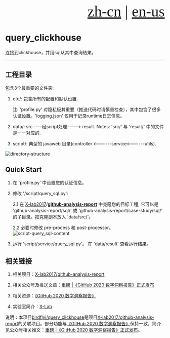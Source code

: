 <p align="right"><font size="8" face="Times"><a href="./README.md">zh-cn</a> | <a href="../../../README.md">en-us</a></font></p>

# query_clickhouse
连接到clickhouse，并用sql从其中查询结果。

***



## 工程目录

包含3个最重要的文件夹:

1. etc/: 包含所有的配置和默认设置. 

   注: 'profile.py' 对隐私极其重要（推送代码时请慎重检查），其中包含了很多认证设置。'logging.json' 仅用于记录runtime日志信息。

2. data/: src ----经script处理----> result. Notes: 'src/' 与 'result/' 中的文件是一一对应的.

3. script/: 典型的 javaweb 目录(controller <------service<------utils).

![directory-structure](../../../stastic/images/directory-structure.png)

## Quick Start

1. 在 'profile.py' 中设置您的认证信息。

2. 修改 '/script/query_sql.py':

   2.1 在 [X-lab2017](https://github.com/X-lab2017)/**[github-analysis-report](https://github.com/X-lab2017/github-analysis-report)** 中克隆您的目标工程, 它可以是 'github-analysis-report/sql/' 或 'github-analysis-report/case-study/sql/' 的子目录。把克隆副本放入 'data/src/'。

   2.2 必要时修改 pre-process 和 post-processor。 ![script-query_sql-content](../../../stastic/images/script-query_sql-content.png)

3. 运行 'script/service/query_sql.py'。 在 'data/result' 查看运行结果。

## 相关链接

1. 相关项目：[X-lab2017/github-analysis-report](https://github.com/X-lab2017/github-analysis-report)

2. 相关公众号及推送文章：[重磅 |《GitHub 2020 数字洞察报告》正式发布](https://mp.weixin.qq.com/s/DYySsVe5Z2NH0hvGi4xlKg)

3. 相关资源：[《GitHub 2020 数字洞察报告》](http://oss.x-lab.info/github-insight-report-2020.pdf)

4. 实验室简介：[X-Lab](http://www.x-lab.info/)

说明：本项目[birdflyi/query_clickhouse](https://github.com/birdflyi/query_clickhouse)是项目[X-lab2017/github-analysis-report](https://github.com/X-lab2017/github-analysis-report)的关联项目。部分功能与[《GitHub 2020 数字洞察报告》](http://oss.x-lab.info/github-insight-report-2020.pdf)保持一致，简介见公众号相关推文：[重磅 |《GitHub 2020 数字洞察报告》正式发布](https://mp.weixin.qq.com/s/DYySsVe5Z2NH0hvGi4xlKg)。

